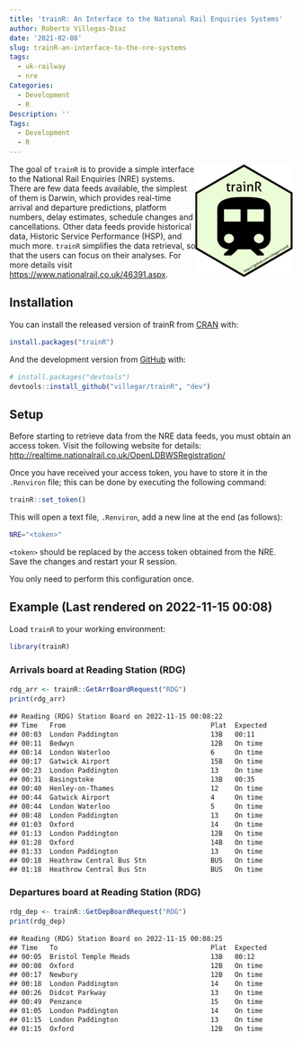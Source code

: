 ```yaml
---
title: 'trainR: An Interface to the National Rail Enquiries Systems'
author: Roberto Villegas-Diaz
date: '2021-02-08'
slug: trainR-an-interface-to-the-nre-systems
tags:
  - uk-railway
  - nre
Categories:
  - Development
  - R
Description: ''
Tags:
  - Development
  - R
---
```


<img src="https://raw.githubusercontent.com/villegar/trainR/main/inst/images/logo.png" alt="logo" align="right" height=200px/>

The goal of `trainR` is to provide a simple interface to the 
National Rail Enquiries (NRE) systems. There are few data feeds 
available, the simplest of them is Darwin, which provides real-time 
arrival and departure predictions, platform numbers, delay estimates, 
schedule changes and cancellations. Other data feeds provide historical 
data, Historic Service Performance (HSP), and much more. `trainR` 
simplifies the data retrieval, so that the users can focus on their 
analyses. For more details visit 
https://www.nationalrail.co.uk/46391.aspx.

## Installation

You can install the released version of trainR from [CRAN](https://CRAN.R-project.org) with:

``` r
install.packages("trainR")
```

And the development version from [GitHub](https://github.com/) with:

``` r
# install.packages("devtools")
devtools::install_github("villegar/trainR", "dev")
```

## Setup
Before starting to retrieve data from the NRE data feeds, you must obtain an access token. 
Visit the following website for details: http://realtime.nationalrail.co.uk/OpenLDBWSRegistration/

Once you have received your access token, you have to store it in the `.Renviron` file; this can be 
done by executing the following command:


```r
trainR::set_token()
```

This will open a text file, `.Renviron`, add a new line at the end (as follows):

```bash
NRE="<token>"
```

`<token>` should be replaced by the access token obtained from the NRE. Save the changes and restart 
your R session.

You only need to perform this configuration once.

## Example (Last rendered on 2022-11-15 00:08)

Load `trainR` to your working environment:

```r
library(trainR)
```

### Arrivals board at Reading Station (RDG)


```r
rdg_arr <- trainR::GetArrBoardRequest("RDG")
print(rdg_arr)
```

```
## Reading (RDG) Station Board on 2022-11-15 00:08:22
## Time   From                                    Plat  Expected
## 00:03  London Paddington                       13B   00:11
## 00:11  Bedwyn                                  12B   On time
## 00:14  London Waterloo                         6     On time
## 00:17  Gatwick Airport                         15B   On time
## 00:23  London Paddington                       13    On time
## 00:31  Basingstoke                             13B   00:35
## 00:40  Henley-on-Thames                        12    On time
## 00:44  Gatwick Airport                         4     On time
## 00:44  London Waterloo                         5     On time
## 00:48  London Paddington                       13    On time
## 01:03  Oxford                                  14    On time
## 01:13  London Paddington                       12B   On time
## 01:28  Oxford                                  14B   On time
## 01:33  London Paddington                       13    On time
## 00:18  Heathrow Central Bus Stn                BUS   On time
## 01:18  Heathrow Central Bus Stn                BUS   On time
```

### Departures board at Reading Station (RDG)


```r
rdg_dep <- trainR::GetDepBoardRequest("RDG")
print(rdg_dep)
```

```
## Reading (RDG) Station Board on 2022-11-15 00:08:25
## Time   To                                      Plat  Expected
## 00:05  Bristol Temple Meads                    13B   00:12
## 00:08  Oxford                                  12B   On time
## 00:17  Newbury                                 12B   On time
## 00:18  London Paddington                       14    On time
## 00:26  Didcot Parkway                          13    On time
## 00:49  Penzance                                15    On time
## 01:05  London Paddington                       14    On time
## 01:15  London Paddington                       13    On time
## 01:15  Oxford                                  12B   On time
```
